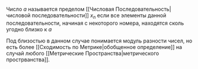 Число $a$ называется пределом [[Числовая Последовательность|числовой последовательности]] $x_n$ если все элементы данной последовательности, начиная с некоторого номера, находятся сколь угодно близко к $a$

Под близостью в данном случае понимается модуль разности чисел, но есть более [[Сходимость по Метрике|обобщенное определение]] на случай любого [[Метрические Пространства|метрического прострванства]].